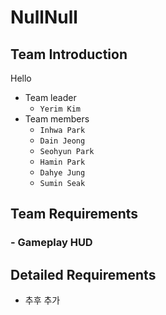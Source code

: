 # NullNull
## Team Introduction
Hello
- Team leader
    - `Yerim Kim`
- Team members
    - `Inhwa Park`
    - `Dain Jeong`
    - `Seohyun Park`
    - `Hamin Park`
    - `Dahye Jung`
    - `Sumin Seak`
## Team Requirements
### - Gameplay HUD
## Detailed Requirements
- 추후 추가

